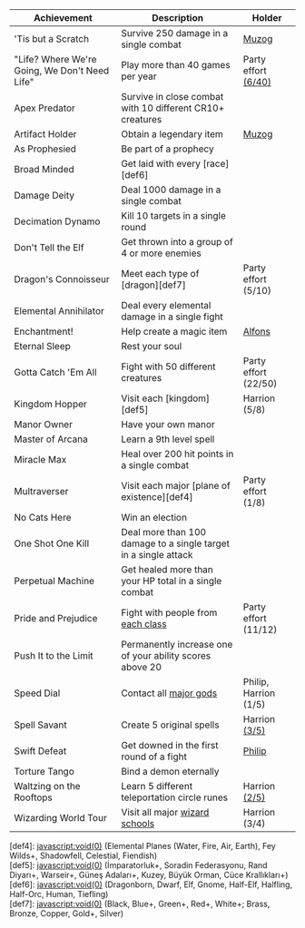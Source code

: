   
| Achievement | Description | Holder |  
| ---- | ---- | ---- |  
| 'Tis but a Scratch | Survive 250 damage in a single combat | [Muzog][ach1] |  
| "Life? Where We're Going, We Don't Need Life" | Play more than 40 games per year | Party effort [(6/40)][ach7] |  
| Apex Predator | Survive in close combat with 10 different CR10+ creatures |  |  
| Artifact Holder | Obtain a legendary item | [Muzog][ach2] |  
| As Prophesied | Be part of a prophecy |  |  
| Broad Minded | Get laid with every [race][def6] |  |  
| Damage Deity | Deal 1000 damage in a single combat |  |  
| Decimation Dynamo | Kill 10 targets in a single round |  |  
| Don't Tell the Elf | Get thrown into a group of 4 or more enemies |  |  
| Dragon's Connoisseur | Meet each type of [dragon][def7] | Party effort (5/10) |  
| Elemental Annihilator | Deal every elemental damage in a single fight |  |  
| Enchantment! | Help create a magic item | [Alfons][ach6] |  
| Eternal Sleep | Rest your soul |  |  
| Gotta Catch 'Em All | Fight with 50 different creatures | Party effort (22/50) |  
| Kingdom Hopper | Visit each [kingdom][def5] | Harrion (5/8) |  
| Manor Owner | Have your own manor |  |  
| Master of Arcana | Learn a 9th level spell |  |  
| Miracle Max | Heal over 200 hit points in a single combat |  |  
| Multraverser | Visit each major [plane of existence][def4] | Party effort (1/8) |  
| No Cats Here | Win an election |  |  
| One Shot One Kill | Deal more than 100 damage to a single target in a single attack |  |  
| Perpetual Machine | Get healed more than your HP total in a single combat |  |  
| Pride and Prejudice | Fight with people from [each class][def3] | Party effort (11/12) |  
| Push It to the Limit | Permanently increase one of your ability scores above 20 |  |  
| Speed Dial | Contact all [major gods][def2] | Philip, Harrion (1/5) |  
| Spell Savant | Create 5 original spells | Harrion [(3/5)][ach4] |  
| Swift Defeat | Get downed in the first round of a fight | [Philip][ach5] |  
| Torture Tango | Bind a demon eternally |  |  
| Waltzing on the Rooftops | Learn 5 different teleportation circle runes | Harrion [(2/5)][ach3] |  
| Wizarding World Tour | Visit all major [wizard schools][def1] | Harrion (3/4) |  
  
[ach1]: <javascript:void(0)> (Red Wanker combat)  
[ach2]: <javascript:void(0)> (Kolandir's Echo)  
[ach3]: <javascript:void(0)> (Warbonter Üniversitesi, Praetor'un evi)  
[ach4]: <javascript:void(0)> (Harrion's Hoops, Harrion's Fallout, Harpoon of the Golden Monarch)  
[ach5]: <javascript:void(0)> (İlk kırmızı ejderha savaşında)  
[ach6]: <javascript:void(0)> (Holy Symbol of Ioun)  
[ach7]: <javascript:void(0)> (5/8/14/21/28 Ocak, 4/14 Şubat)  
[def1]: <javascript:void(0)> (Güneş Adaları+, İmparatorluk+, Müttefikler Adası+, Soradin Federasyonu)  
[def2]: <javascript:void(0)> (Solsitis+, Dragan, Harlaus, Harsus+, Keira/Mellora)  
[def3]: <javascript:void(0)> (Barbarian+, Bard+, Cleric+, Druid, Fighter+, Monk+, Paladin+, Ranger+, Rogue+, Sorcerer+, Warlock+, Wizard+)  
[def4]: <javascript:void(0)> (Elemental Planes (Water, Fire, Air, Earth), Fey Wilds+, Shadowfell, Celestial, Fiendish)  
[def5]: <javascript:void(0)> (İmparatorluk+, Soradin Federasyonu, Rand Diyarı+, Warseir+, Güneş Adaları+, Kuzey, Büyük Orman, Cüce Krallıkları+)  
[def6]: <javascript:void(0)> (Dragonborn, Dwarf, Elf, Gnome, Half-Elf, Halfling, Half-Orc, Human, Tiefling)  
[def7]: <javascript:void(0)> (Black, Blue+, Green+, Red+, White+; Brass, Bronze, Copper, Gold+, Silver)